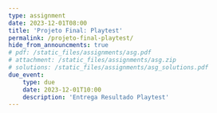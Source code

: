 ```yaml
---
type: assignment
date: 2023-12-01T08:00
title: 'Projeto Final: Playtest'
permalink: /projeto-final-playtest/
hide_from_announcments: true
# pdf: /static_files/assignments/asg.pdf
# attachment: /static_files/assignments/asg.zip
# solutions: /static_files/assignments/asg_solutions.pdf
due_event: 
    type: due
    date: 2023-12-01T10:00
    description: 'Entrega Resultado Playtest'
---
```


